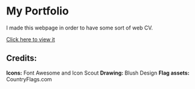 # My Portfolio

I made this webpage in order to have some sort of web CV. 

[Click here to view it](https://jesus-portfolio.netlify.app/)

## Credits:

**Icons:** Font Awesome and Icon Scout
**Drawing:** Blush Design
**Flag assets:** CountryFlags.com
